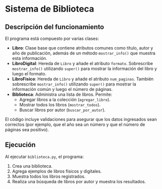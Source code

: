 # Sistema de Biblioteca

## Descripción del funcionamiento

El programa está compuesto por varias clases:

- **Libro**: Clase base que contiene atributos comunes como título, autor y año de publicación, además de un método `mostrar_info()` que muestra esta información.
- **LibroDigital**: Hereda de `Libro` y añade el atributo `formato`. Sobrescribe `mostrar_info()` utilizando `super()` para mostrar la información del libro y luego el formato.
- **LibroFisico**: Hereda de `Libro` y añade el atributo `num_paginas`. También sobrescribe `mostrar_info()` utilizando `super()` para mostrar la información común y luego el número de páginas.
- **Biblioteca**: Administra una lista de libros. Permite:
  - Agregar libros a la colección (`agregar_libro`).
  - Mostrar todos los libros (`mostrar_todos`).
  - Buscar libros por autor (`buscar_por_autor`).

El código incluye validaciones para asegurar que los datos ingresados sean correctos (por ejemplo, que el año sea un número y que el número de páginas sea positivo).

## Ejecución

Al ejecutar `biblioteca.py`, el programa:
1. Crea una biblioteca.
2. Agrega ejemplos de libros físicos y digitales.
3. Muestra todos los libros registrados.
4. Realiza una búsqueda de libros por autor y muestra los resultados.
